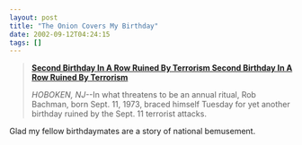 ```yaml
---
layout: post
title: "The Onion Covers My Birthday"
date: 2002-09-12T04:24:15
tags: []
---
```


> [**Second Birthday In A Row Ruined By Terrorism Second Birthday In A Row Ruined By Terrorism**][1]
>
> _HOBOKEN, NJ_--In what threatens to be an annual ritual, Rob Bachman, born Sept. 11, 1973, braced himself Tuesday for yet another birthday ruined by the Sept. 11 terrorist attacks.

Glad my fellow birthdaymates are a story of national bemusement.

   [1]: http://onion.com/onion3833/second_birthday.html

